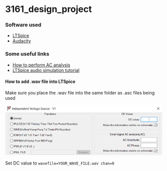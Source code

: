 # 3161_design_project

### Software used
- [LTSpice](https://www.analog.com/en/design-center/design-tools-and-calculators/ltspice-simulator.html)
- [Audacity](https://www.audacityteam.org/)

### Some useful links
- [How to perform AC analysis](https://www.youtube.com/watch?v=fziUQaVQxA4)
- [LTSpice audio simulation tutorial](https://www.youtube.com/watch?v=wooPwEjlYoA)

#### How to add .wav file into LTSpice
Make sure you place the .wav file into the same folder as .asc files being used

![image info](https://github.com/evan-tan/3161-design-project/blob/master/resources/voltage_settings.PNG)

Set DC value to `wavefile=YOUR_WAVE_FILE.wav chan=0`
